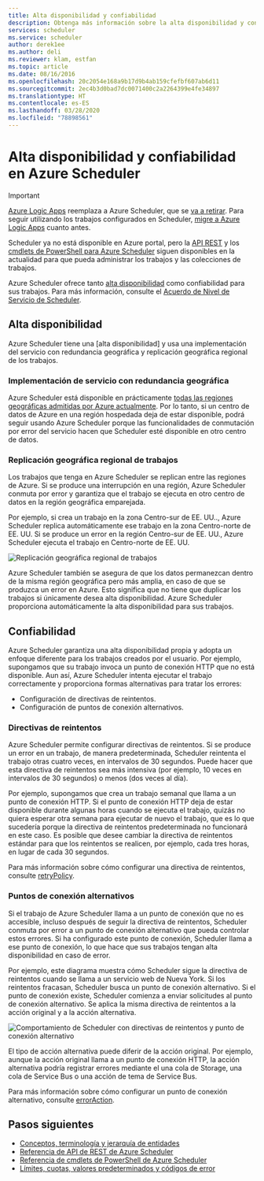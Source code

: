 ```yaml
---
title: Alta disponibilidad y confiabilidad
description: Obtenga más información sobre la alta disponibilidad y confiabilidad en Azure Scheduler
services: scheduler
ms.service: scheduler
author: derek1ee
ms.author: deli
ms.reviewer: klam, estfan
ms.topic: article
ms.date: 08/16/2016
ms.openlocfilehash: 20c2054e168a9b17d9b4ab159cfefbf607ab6d11
ms.sourcegitcommit: 2ec4b3d0bad7dc0071400c2a2264399e4fe34897
ms.translationtype: HT
ms.contentlocale: es-ES
ms.lasthandoff: 03/28/2020
ms.locfileid: "78898561"
---
```

# <a name="high-availability-and-reliability-for-azure-scheduler"></a>Alta disponibilidad y confiabilidad en Azure Scheduler

> [!IMPORTANT]
> [Azure Logic Apps](../logic-apps/logic-apps-overview.md) reemplaza a Azure Scheduler, que se [va a retirar](../scheduler/migrate-from-scheduler-to-logic-apps.md#retire-date). Para seguir utilizando los trabajos configurados en Scheduler, [migre a Azure Logic Apps](../scheduler/migrate-from-scheduler-to-logic-apps.md) cuanto antes. 
>
> Scheduler ya no está disponible en Azure portal, pero la [API REST](/rest/api/scheduler) y los [cmdlets de PowerShell para Azure Scheduler](scheduler-powershell-reference.md) siguen disponibles en la actualidad para que pueda administrar los trabajos y las colecciones de trabajos.

Azure Scheduler ofrece tanto [alta disponibilidad](https://docs.microsoft.com/azure/architecture/framework/#resiliency) como confiabilidad para sus trabajos. Para más información, consulte el [Acuerdo de Nivel de Servicio de Scheduler](https://azure.microsoft.com/support/legal/sla/scheduler).

## <a name="high-availability"></a>Alta disponibilidad

Azure Scheduler tiene una [alta disponibilidad] y usa una implementación del servicio con redundancia geográfica y replicación geográfica regional de los trabajos.

### <a name="geo-redundant-service-deployment"></a>Implementación de servicio con redundancia geográfica

Azure Scheduler está disponible en prácticamente [todas las regiones geográficas admitidas por Azure actualmente](https://azure.microsoft.com/global-infrastructure/regions/#services). Por lo tanto, si un centro de datos de Azure en una región hospedada deja de estar disponible, podrá seguir usando Azure Scheduler porque las funcionalidades de conmutación por error del servicio hacen que Scheduler esté disponible en otro centro de datos.

### <a name="geo-regional-job-replication"></a>Replicación geográfica regional de trabajos

Los trabajos que tenga en Azure Scheduler se replican entre las regiones de Azure. Si se produce una interrupción en una región, Azure Scheduler conmuta por error y garantiza que el trabajo se ejecuta en otro centro de datos en la región geográfica emparejada.

Por ejemplo, si crea un trabajo en la zona Centro-sur de EE. UU.., Azure Scheduler replica automáticamente ese trabajo en la zona Centro-norte de EE. UU. Si se produce un error en la región Centro-sur de EE. UU., Azure Scheduler ejecuta el trabajo en Centro-norte de EE. UU. 

![Replicación geográfica regional de trabajos](./media/scheduler-high-availability-reliability/scheduler-high-availability-reliability-image1.png)

Azure Scheduler también se asegura de que los datos permanezcan dentro de la misma región geográfica pero más amplia, en caso de que se produzca un error en Azure. Esto significa que no tiene que duplicar los trabajos si únicamente desea alta disponibilidad. Azure Scheduler proporciona automáticamente la alta disponibilidad para sus trabajos.

## <a name="reliability"></a>Confiabilidad

Azure Scheduler garantiza una alta disponibilidad propia y adopta un enfoque diferente para los trabajos creados por el usuario. Por ejemplo, supongamos que su trabajo invoca un punto de conexión HTTP que no está disponible. Aun así, Azure Scheduler intenta ejecutar el trabajo correctamente y proporciona formas alternativas para tratar los errores: 

* Configuración de directivas de reintentos.
* Configuración de puntos de conexión alternativos.

<a name="retry-policies"></a>

### <a name="retry-policies"></a>Directivas de reintentos

Azure Scheduler permite configurar directivas de reintentos. Si se produce un error en un trabajo, de manera predeterminada, Scheduler reintenta el trabajo otras cuatro veces, en intervalos de 30 segundos. Puede hacer que esta directiva de reintentos sea más intensiva (por ejemplo, 10 veces en intervalos de 30 segundos) o menos (dos veces al día).

Por ejemplo, supongamos que crea un trabajo semanal que llama a un punto de conexión HTTP. Si el punto de conexión HTTP deja de estar disponible durante algunas horas cuando se ejecuta el trabajo, quizás no quiera esperar otra semana para ejecutar de nuevo el trabajo, que es lo que sucedería porque la directiva de reintentos predeterminada no funcionará en este caso. Es posible que desee cambiar la directiva de reintentos estándar para que los reintentos se realicen, por ejemplo, cada tres horas, en lugar de cada 30 segundos. 

Para más información sobre cómo configurar una directiva de reintentos, consulte [retryPolicy](scheduler-concepts-terms.md#retrypolicy).

### <a name="alternate-endpoints"></a>Puntos de conexión alternativos

Si el trabajo de Azure Scheduler llama a un punto de conexión que no es accesible, incluso después de seguir la directiva de reintentos, Scheduler conmuta por error a un punto de conexión alternativo que pueda controlar estos errores. Si ha configurado este punto de conexión, Scheduler llama a ese punto de conexión, lo que hace que sus trabajos tengan alta disponibilidad en caso de error.

Por ejemplo, este diagrama muestra cómo Scheduler sigue la directiva de reintentos cuando se llama a un servicio web de Nueva York. Si los reintentos fracasan, Scheduler busca un punto de conexión alternativo. Si el punto de conexión existe, Scheduler comienza a enviar solicitudes al punto de conexión alternativo. Se aplica la misma directiva de reintentos a la acción original y a la acción alternativa.

![Comportamiento de Scheduler con directivas de reintentos y punto de conexión alternativo](./media/scheduler-high-availability-reliability/scheduler-high-availability-reliability-image2.png)

El tipo de acción alternativa puede diferir de la acción original. Por ejemplo, aunque la acción original llama a un punto de conexión HTTP, la acción alternativa podría registrar errores mediante el una cola de Storage, una cola de Service Bus o una acción de tema de Service Bus.

Para más información sobre cómo configurar un punto de conexión alternativo, consulte [errorAction](scheduler-concepts-terms.md#error-action).

## <a name="next-steps"></a>Pasos siguientes

* [Conceptos, terminología y jerarquía de entidades](scheduler-concepts-terms.md)
* [Referencia de API de REST de Azure Scheduler](/rest/api/scheduler)
* [Referencia de cmdlets de PowerShell de Azure Scheduler](scheduler-powershell-reference.md)
* [Límites, cuotas, valores predeterminados y códigos de error](scheduler-limits-defaults-errors.md)
